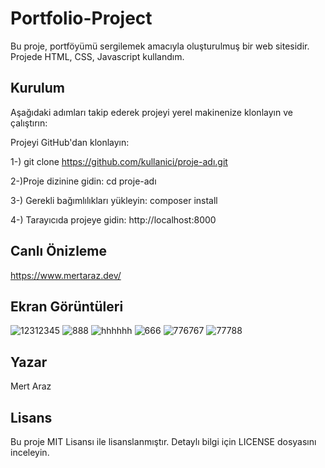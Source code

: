 
# Portfolio-Project

Bu proje,  portföyümü sergilemek amacıyla oluşturulmuş bir web sitesidir. Projede HTML, CSS, Javascript kullandım.

## Kurulum
Aşağıdaki adımları takip ederek projeyi yerel makinenize klonlayın ve çalıştırın:

Projeyi GitHub'dan klonlayın:

1-) git clone https://github.com/kullanici/proje-adı.git

2-)Proje dizinine gidin:
cd proje-adı

3-) Gerekli bağımlılıkları yükleyin: composer install

4-) Tarayıcıda projeye gidin: http://localhost:8000

## Canlı Önizleme
https://www.mertaraz.dev/

## Ekran Görüntüleri
![12312345](https://github.com/measses/Portfolio-Project/assets/67739721/653ec0dd-d5bf-4963-b1fb-352217435351)
![888](https://github.com/measses/Portfolio-Project/assets/67739721/bb81d479-320d-4f3c-8068-b620af999aca)
![hhhhhh](https://github.com/measses/Portfolio-Project/assets/67739721/10243d50-1811-4e9a-9e55-84ff14c08dac)
![666](https://github.com/measses/Portfolio-Project/assets/67739721/a40c76ea-d376-4a63-9d58-82ca97d66209)
![776767](https://github.com/measses/Portfolio-Project/assets/67739721/4cd5917d-7886-4e8b-bcb6-520f13eb0eea)
![77788](https://github.com/measses/Portfolio-Project/assets/67739721/3e09ed3e-386c-4d5b-ab70-9d911d86b36a)


## Yazar
Mert Araz

## Lisans
Bu proje MIT Lisansı ile lisanslanmıştır. Detaylı bilgi için LICENSE dosyasını inceleyin.



